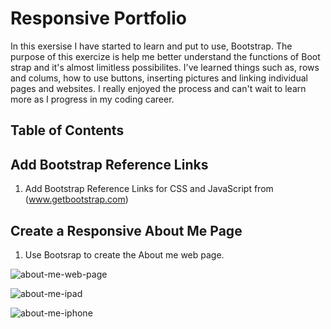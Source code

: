 # Responsive Portfolio

In this exersise I have started to learn and put to use, Bootstrap. The purpose of this exercize is help me better understand the functions of Boot strap and it's almost limitless possibilites. I've learned things such as, rows and colums, how to use buttons, inserting pictures and linking individual pages and websites. I really enjoyed the process and can't wait to learn more as I progress in my coding career.

## Table of Contents

## Add Bootstrap Reference Links

1. Add Bootstrap Reference Links for CSS and JavaScript from (www.getbootstrap.com)

## Create a Responsive About Me Page

1. Use Bootsrap to create the About me web page.

![about-me-web-page](assests/images/about-me-web-age.png)  


![about-me-ipad](assests/images/about-me-ipad.png)  

![about-me-iphone](assests/images/about-me-iphone.png)

